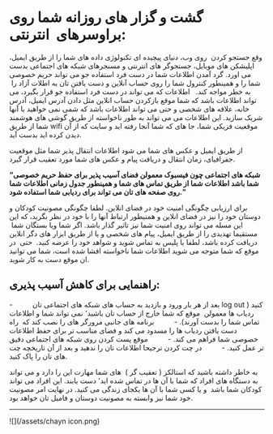 # گشت و گزار های روزانه شما روی براوسرهای  انترنتی:


وقع جستجو کردن  روی وب، دنیای پیچیده ای تکنولوژی داده های شما را از طریق ایمیل، اپلیشکن های موبایل، جستجوگر های انترنتی و مسنجرهای شبکه های اجتماعی بدست می اورد. گرد آمدن اطلاعات شما در دست فرد استفاده جو می تواند حریم خصوصی شما را و همینطور کنترول شما را روی حساب آنلاین و دست یافتن تان به اطلات آزاد را  به خطر مواجه کند.
 
اطلاعات که می تواند در دست فرد استفاده جو قرار بگیرد، می تواند اطلاعات باشد که شما موقع بازکردن حساب انلاین مثل دادن آدرس ایمیل، آدرس خانه، علاقه های شخصی و حتی می تواند اطلاعات باشد که شمی نمی خواهید با آنها شریک سازید. این اطلاعات می می تواند به طور ناخواسته از طریق گوشی های هوشمند شما از طریق wifi موقعیت فزیکی شما، جا های که شما آنجا رفته اید و سایت که از آن دیدن کرده اید بدست آید.


از طریق ایمیل و عکس های شما می شود اطلاعات انتقال پذیر شما مثل موقعیت جفرافیای، زمان انتقال و دریافت پیام و عکس های شما مورد تعقیب قرار گیرد.



**“شبکه های اجتماعی چون فیسبوک معمولن فضای آسیب پذیر برای حفظ حریم خصوصی شما باشد اطلاعات شما از طریق تماس های شما و همینطور جدول زمانی اطلاعات شما روی صفحه های تان می تواند برای ردیابی شما استفاده شود.”**


برای ارزیابی چگونگی امنیت خود در فضای انلاین. لطفا چگونگی مصونیت کودکان و دوستان خود را نیز در فضای انلاین و همنیطور ارتباط آنها را با خود در نظر بگرید، که این این مسله می تواند روی امنیت شما نیز تاثیر گذار باشد. اگر شما ویا بستگان شما  مستقیما تهدیدی را از طریق ایمیل، پیام های شخصی و یا از طریق ابزار های دگر انلاین دریافت کرده باشد، لطفا با پلیس به تماس شوید و شواهد خود را عرضه کنید.  حتی  در موقع که شما متوجه می شوید اطلاعات شما ناخواسته افشا شده است، شما می توانید ان موقع دست به کار شوید.







## راهنمایی برای کاهش آسیب پذیری:

-          بعد از هر بار ورود و بازدید به حساب های شبکه های اجتماعی تان log out کنید ( ردیاب ها معمولن  موقع که شما خارج از حساب تان باشید٬ نمی تواند شما و اطلاعات تماس شما را بدست آورند).
-          برنامه های جانبی مرورگر های را نصب کند که  راه دست یافتن ردیاب ها را مسدود می کند و فضای مناسب تر برای حفظ اطلاعات خصوصی شما فراهم می کند.
-          موقع پست کردن روی شبکه های اجتماعی دقیق تر عمل کنید.
-          در چت کردن ترجیحا اطلاعات تان را ندهید و بعد از آن تاریخچه چت های تان را پاک کنید.


به خاطر داشته باشید که استالکر ( تعقیب گر )  های شما مهارت این را دارد و می تواند به دستگاه های افراد که شما با آن ها در تماس شده اید٬ دست یابند. این افراد می تواند کودکان شما باشد  و یا کسی شما با آن ها یکجای زندگی می کنید. در نهایت امر مصونیت خود شما نیز وابسته به مصونیت دوستان و فامیل تان خواهد بود.



---
![](/assets/chayn icon.png)

